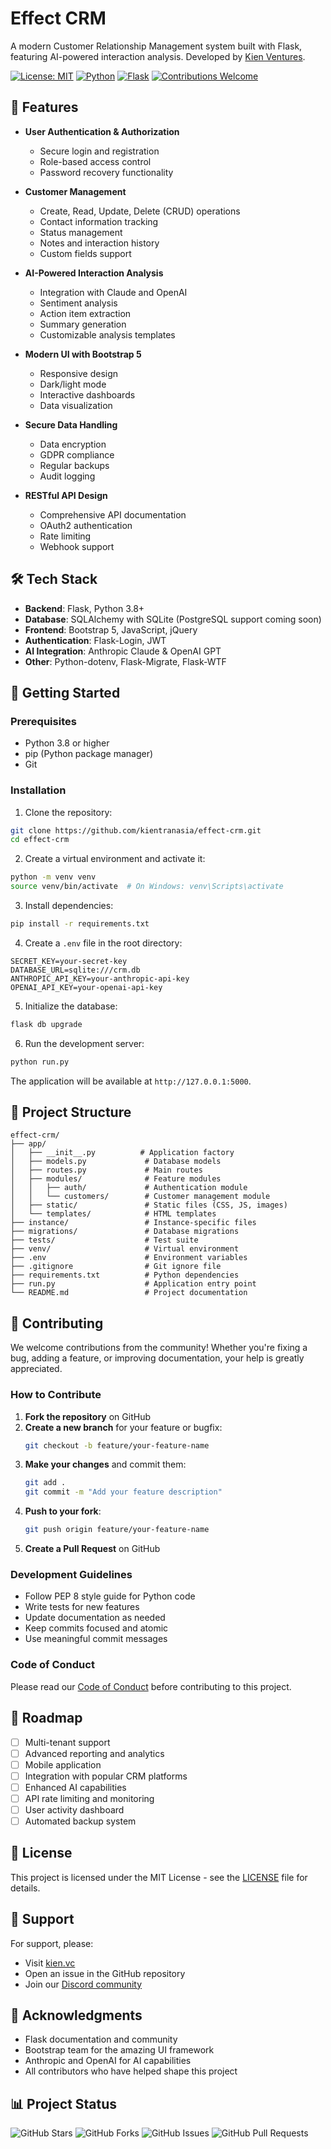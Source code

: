 # Effect CRM

A modern Customer Relationship Management system built with Flask, featuring AI-powered interaction analysis. Developed by [Kien Ventures](https://kien.vc).

[![License: MIT](https://img.shields.io/badge/License-MIT-yellow.svg)](https://opensource.org/licenses/MIT)
[![Python](https://img.shields.io/badge/python-3.8%2B-blue)](https://www.python.org/downloads/)
[![Flask](https://img.shields.io/badge/Flask-2.0%2B-green)](https://flask.palletsprojects.com/)
[![Contributions Welcome](https://img.shields.io/badge/contributions-welcome-brightgreen.svg?style=flat)](CONTRIBUTING.md)

## 🌟 Features

- **User Authentication & Authorization**
  - Secure login and registration
  - Role-based access control
  - Password recovery functionality

- **Customer Management**
  - Create, Read, Update, Delete (CRUD) operations
  - Contact information tracking
  - Status management
  - Notes and interaction history
  - Custom fields support

- **AI-Powered Interaction Analysis**
  - Integration with Claude and OpenAI
  - Sentiment analysis
  - Action item extraction
  - Summary generation
  - Customizable analysis templates

- **Modern UI with Bootstrap 5**
  - Responsive design
  - Dark/light mode
  - Interactive dashboards
  - Data visualization

- **Secure Data Handling**
  - Data encryption
  - GDPR compliance
  - Regular backups
  - Audit logging

- **RESTful API Design**
  - Comprehensive API documentation
  - OAuth2 authentication
  - Rate limiting
  - Webhook support

## 🛠️ Tech Stack

- **Backend**: Flask, Python 3.8+
- **Database**: SQLAlchemy with SQLite (PostgreSQL support coming soon)
- **Frontend**: Bootstrap 5, JavaScript, jQuery
- **Authentication**: Flask-Login, JWT
- **AI Integration**: Anthropic Claude & OpenAI GPT
- **Other**: Python-dotenv, Flask-Migrate, Flask-WTF

## 🚀 Getting Started

### Prerequisites

- Python 3.8 or higher
- pip (Python package manager)
- Git

### Installation

1. Clone the repository:
```bash
git clone https://github.com/kientranasia/effect-crm.git
cd effect-crm
```

2. Create a virtual environment and activate it:
```bash
python -m venv venv
source venv/bin/activate  # On Windows: venv\Scripts\activate
```

3. Install dependencies:
```bash
pip install -r requirements.txt
```

4. Create a `.env` file in the root directory:
```
SECRET_KEY=your-secret-key
DATABASE_URL=sqlite:///crm.db
ANTHROPIC_API_KEY=your-anthropic-api-key
OPENAI_API_KEY=your-openai-api-key
```

5. Initialize the database:
```bash
flask db upgrade
```

6. Run the development server:
```bash
python run.py
```

The application will be available at `http://127.0.0.1:5000`.

## 📁 Project Structure

```
effect-crm/
├── app/
│   ├── __init__.py          # Application factory
│   ├── models.py             # Database models
│   ├── routes.py             # Main routes
│   ├── modules/              # Feature modules
│   │   ├── auth/             # Authentication module
│   │   └── customers/        # Customer management module
│   ├── static/               # Static files (CSS, JS, images)
│   └── templates/            # HTML templates
├── instance/                 # Instance-specific files
├── migrations/               # Database migrations
├── tests/                    # Test suite
├── venv/                     # Virtual environment
├── .env                      # Environment variables
├── .gitignore                # Git ignore file
├── requirements.txt          # Python dependencies
├── run.py                    # Application entry point
└── README.md                 # Project documentation
```

## 🤝 Contributing

We welcome contributions from the community! Whether you're fixing a bug, adding a feature, or improving documentation, your help is greatly appreciated.

### How to Contribute

1. **Fork the repository** on GitHub
2. **Create a new branch** for your feature or bugfix:
   ```bash
   git checkout -b feature/your-feature-name
   ```
3. **Make your changes** and commit them:
   ```bash
   git add .
   git commit -m "Add your feature description"
   ```
4. **Push to your fork**:
   ```bash
   git push origin feature/your-feature-name
   ```
5. **Create a Pull Request** on GitHub

### Development Guidelines

- Follow PEP 8 style guide for Python code
- Write tests for new features
- Update documentation as needed
- Keep commits focused and atomic
- Use meaningful commit messages

### Code of Conduct

Please read our [Code of Conduct](CODE_OF_CONDUCT.md) before contributing to this project.

## 📝 Roadmap

- [ ] Multi-tenant support
- [ ] Advanced reporting and analytics
- [ ] Mobile application
- [ ] Integration with popular CRM platforms
- [ ] Enhanced AI capabilities
- [ ] API rate limiting and monitoring
- [ ] User activity dashboard
- [ ] Automated backup system

## 📄 License

This project is licensed under the MIT License - see the [LICENSE](LICENSE) file for details.

## 💬 Support

For support, please:
- Visit [kien.vc](https://kien.vc)
- Open an issue in the GitHub repository
- Join our [Discord community](https://discord.gg/effect-crm)

## 🙏 Acknowledgments

- Flask documentation and community
- Bootstrap team for the amazing UI framework
- Anthropic and OpenAI for AI capabilities
- All contributors who have helped shape this project

## 📊 Project Status

![GitHub Stars](https://img.shields.io/github/stars/kientranasia/effect-crm)
![GitHub Forks](https://img.shields.io/github/forks/kientranasia/effect-crm)
![GitHub Issues](https://img.shields.io/github/issues/kientranasia/effect-crm)
![GitHub Pull Requests](https://img.shields.io/github/issues-pr/kientranasia/effect-crm) 